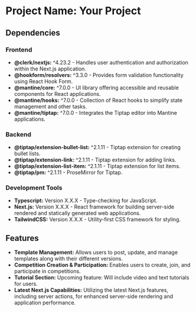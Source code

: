 <!DOCTYPE html>
<html>

<head>
  <title>Project Name: Your Project</title>
</head>

<body>
  <h1>Project Name: Your Project</h1>

  <h2>Dependencies</h2>

  <h3>Frontend</h3>
  <ul>
    <li><strong>@clerk/nextjs:</strong> ^4.23.2 - Handles user authentication and authorization within the Next.js application.</li>
    <li><strong>@hookform/resolvers:</strong> ^3.3.0 - Provides form validation functionality using React Hook Form.</li>
    <li><strong>@mantine/core:</strong> ^7.0.0 - UI library offering accessible and reusable components for React applications.</li>
    <li><strong>@mantine/hooks:</strong> ^7.0.0 - Collection of React hooks to simplify state management and other tasks.</li>
    <li><strong>@mantine/tiptap:</strong> ^7.0.0 - Integrates the Tiptap editor into Mantine applications.</li>
    <!-- Add other frontend dependencies -->
  </ul>

  <h3>Backend</h3>
  <ul>
    <li><strong>@tiptap/extension-bullet-list:</strong> ^2.1.11 - Tiptap extension for creating bullet lists.</li>
    <li><strong>@tiptap/extension-link:</strong> ^2.1.11 - Tiptap extension for adding links.</li>
    <li><strong>@tiptap/extension-list-item:</strong> ^2.1.11 - Tiptap extension for list items.</li>
    <li><strong>@tiptap/pm:</strong> ^2.1.11 - ProseMirror for Tiptap.</li>
    <!-- Add other backend dependencies -->
  </ul>

  <h3>Development Tools</h3>
  <ul>
    <li><strong>Typescript:</strong> Version X.X.X - Type-checking for JavaScript.</li>
    <li><strong>Next.js:</strong> Version X.X.X - React framework for building server-side rendered and statically generated web applications.</li>
    <li><strong>TailwindCSS:</strong> Version X.X.X - Utility-first CSS framework for styling.</li>
    <!-- Add other development tool dependencies -->
  </ul>

  <h2>Features</h2>
  <ul>
    <li><strong>Template Management:</strong> Allows users to post, update, and manage templates along with their different versions.</li>
    <li><strong>Competition Creation & Participation:</strong> Enables users to create, join, and participate in competitions.</li>
    <li><strong>Tutorial Section:</strong> Upcoming feature: Will include video and text tutorials for users.</li>
    <li><strong>Latest Next.js Capabilities:</strong> Utilizing the latest Next.js features, including server actions, for enhanced server-side rendering and application performance.</li>
    <!-- Add other features -->
  </ul>

</body>

</html>
